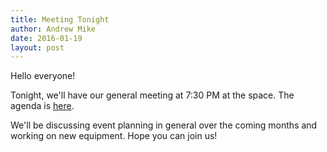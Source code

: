 ```yaml
---
title: Meeting Tonight
author: Andrew Mike
date: 2016-01-19
layout: post
---
```


Hello everyone! 

Tonight, we'll have our general meeting at 7:30 PM at the space. The agenda is [here](https://wiki.hacksburg.org/meetings:2016-01-19_general_meeting). 

We'll be discussing event planning in general over the coming months and working on new equipment. Hope you can join us!